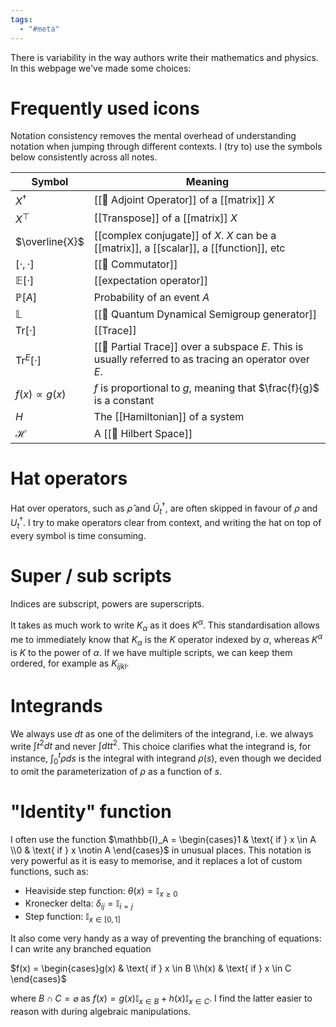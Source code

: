 ```yaml
---
tags:
  - "#meta"
---
```

 There is variability in the way authors write their mathematics and physics. In this webpage we've made some choices:

# Frequently used icons
Notation consistency removes the mental overhead of understanding notation when jumping through different contexts. I (try to) use the symbols below consistently across all notes.

| Symbol                    | Meaning                                                                                                |
| ------------------------- | ------------------------------------------------------------------------------------------------------ |
| $X^\dagger$               | [[📘 Adjoint Operator]] of a [[matrix]] $X$                                                            |
| $X^\top$                  | [[Transpose]] of a [[matrix]] $X$                                                                      |
| $\overline{X}$            | [[complex conjugate]] of $X$. $X$ can be a [[matrix]], a [[scalar]], a [[function]], etc               |
| $[ \cdot , \cdot ]$       | [[📘 Commutator]]                                                                                      |
| $\mathbb{E}[ \cdot ]$     | [[expectation operator]]                                                                               |
| $\mathbb{P}[A]$           | Probability of an event $A$                                                                            |
| $\mathbb{L}$              | [[📘 Quantum Dynamical Semigroup generator]]                                                           |
| $\mathrm{Tr}[ \cdot ]$    | [[Trace]]                                                                                              |
| $\mathrm{Tr}^E [ \cdot ]$ | [[📘 Partial Trace]] over a subspace $E$. This is usually referred to as tracing an operator over $E$. |
| $f(x) \propto g(x)$       | $f$ is proportional to $g$, meaning that $\frac{f}{g}$ is a constant                                   |
| $H$                       | The [[Hamiltonian]] of a system                                                                        |
| $\mathscr{H}$             | A [[📘 Hilbert Space]]                                                                                 |
# Hat operators
Hat over operators, such as $\hat \rho$ and $\hat U_t^\dagger$, are often skipped in favour of $\rho$ and $U_t^\dagger$. I try to make operators clear from context, and writing the hat on top of every symbol is time consuming.

# Super / sub scripts
Indices are subscript, powers are superscripts.

It takes as much work to write $K_\alpha$ as it does $K^\alpha$. This standardisation allows me to immediately know that $K_\alpha$ is the $K$ operator indexed by $\alpha$, whereas $K^\alpha$ is $K$ to the power of $\alpha$. If we have multiple scripts, we can keep them ordered, for example as $K_{ijkl}$.

# Integrands
We always use $dt$ as one of the delimiters of the integrand, i.e. we always write $\int t^2dt$ and never $\int dt t^2$. This choice clarifies what the integrand is, for instance, $\int_0^t\rho ds$ is the integral with integrand $\rho(s)$, even though we decided to omit the parameterization of $\rho$ as a function of $s$.

# "Identity" function
I often use the function $\mathbb{I}_A =  \begin{cases}1 & \text{ if } x \in A \\0 & \text{ if } x \notin A \end{cases}$ in unusual places. This notation is very powerful as it is easy to memorise, and it replaces a lot of custom functions, such as: 

- Heaviside step function: $\theta(x) = \mathbb{I}_{x \geq 0}$
- Kronecker delta: $\delta_{ij} = \mathbb{I}_{ i = j }$ 
- Step function: $\mathbb{I}_{x \in [0,1]}$ 

It also come very handy as a way of preventing the branching of equations: I can write any branched equation

$f(x) = \begin{cases}g(x) & \text{ if } x \in B \\h(x) & \text{ if } x \in C \end{cases}$

where $B \cap C = \varnothing$  as $f(x) = g(x)\mathbb{I}_{x \in B} + h(x)\mathbb{I}_{x \in C}$. I find the latter easier to reason with during algebraic manipulations.